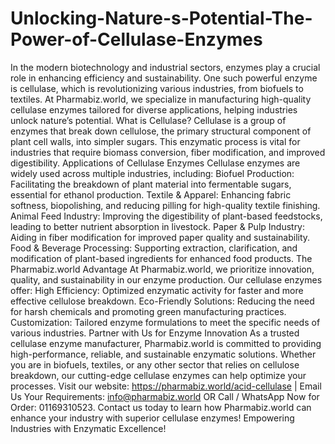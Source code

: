 # Unlocking-Nature-s-Potential-The-Power-of-Cellulase-Enzymes
In the modern biotechnology and industrial sectors, enzymes play a crucial role in enhancing efficiency and sustainability. One such powerful enzyme is cellulase, which is revolutionizing various industries, from biofuels to textiles. At Pharmabiz.world, we specialize in manufacturing high-quality cellulase enzymes tailored for diverse applications, helping industries unlock nature’s potential.
What is Cellulase?
Cellulase is a group of enzymes that break down cellulose, the primary structural component of plant cell walls, into simpler sugars. This enzymatic process is vital for industries that require biomass conversion, fiber modification, and improved digestibility.
Applications of Cellulase Enzymes
Cellulase enzymes are widely used across multiple industries, including:
Biofuel Production: Facilitating the breakdown of plant material into fermentable sugars, essential for ethanol production.
Textile & Apparel: Enhancing fabric softness, biopolishing, and reducing pilling for high-quality textile finishing.
Animal Feed Industry: Improving the digestibility of plant-based feedstocks, leading to better nutrient absorption in livestock.
Paper & Pulp Industry: Aiding in fiber modification for improved paper quality and sustainability.
Food & Beverage Processing: Supporting extraction, clarification, and modification of plant-based ingredients for enhanced food products.
The Pharmabiz.world Advantage
At Pharmabiz.world, we prioritize innovation, quality, and sustainability in our enzyme production. Our cellulase enzymes offer:
High Efficiency: Optimized enzymatic activity for faster and more effective cellulose breakdown.
Eco-Friendly Solutions: Reducing the need for harsh chemicals and promoting green manufacturing practices.
Customization: Tailored enzyme formulations to meet the specific needs of various industries.
Partner with Us for Enzyme Innovation
As a trusted cellulase enzyme manufacturer, Pharmabiz.world is committed to providing high-performance, reliable, and sustainable enzymatic solutions. Whether you are in biofuels, textiles, or any other sector that relies on cellulose breakdown, our cutting-edge cellulase enzymes can help optimize your processes.
Visit our website: https://pharmabiz.world/acid-cellulase | Email Us Your Requirements: info@pharmabiz.world OR Call / WhatsApp Now for Order: 01169310523.
Contact us today to learn how Pharmabiz.world can enhance your industry with superior cellulase enzymes!
Empowering Industries with Enzymatic Excellence!
